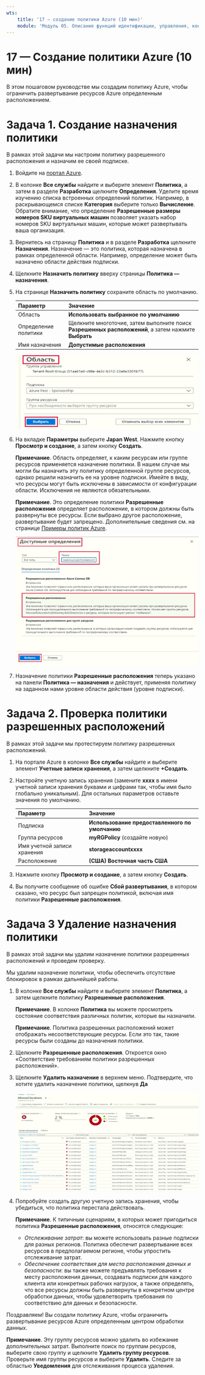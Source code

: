 ```yaml
---
wts:
    title: '17 — создание политики Azure (10 мин)'
    module: 'Модуль 05. Описание функций идентификации, управления, конфиденциальности и соответствия требованиям'
---
```

# 17 — Создание политики Azure (10 мин)

В этом пошаговом руководстве мы создадим политику Azure, чтобы ограничить развертывание ресурсов Azure определенным расположением.

# Задача 1. Создание назначения политики 

В рамках этой задачи мы настроим политику разрешенного расположения и назначим ее своей подписке. 

1. Войдите на [портал Azure](https://portal.azure.com).

2. В колонке **Все службы** найдите и выберите элемент **Политика**, а затем в разделе **Разработка** щелкните **Определения**.  Уделите время изучению списка встроенных определений политик. Например, в раскрывающемся списке **Категория** выберите только **Вычисление**. Обратите внимание, что определение **Разрешенные размеры номеров SKU виртуальных машин** позволяет указать набор номеров SKU виртуальных машин, которые может развертывать ваша организация.

3. Вернитесь на страницу **Политика** и в разделе **Разработка** щелкните **Назначения**. Назначение — это политика, которая назначена в рамках определенной области. Например, определение может быть назначено области действия подписки. 

4. Щелкните **Назначить политику** вверху страницы **Политика — назначения**.

5. На странице **Назначить политику** сохраните область по умолчанию.

      | Параметр | Значение | 
    | --- | --- |
    | Область| **Использовать выбранное по умолчанию**|
    | Определение политики | Щелкните многоточие, затем выполните поиск **Разрешенных расположений**, а затем нажмите **Выбрать** |
    | Имя назначения | **Допустимые расположения** |
    
    ![Снимок экрана: панель "Область" с заполненными значениями полей и выделенной кнопкой "Выбрать". ](../images/1402.png)
6. На вкладке **Параметры** выберите **Japan West**. Нажмите кнопку **Просмотр и создание**, а затем кнопку **Создать**.

    **Примечание**. Область определяет, к каким ресурсам или группе ресурсов применяется назначение политики. В нашем случае мы могли бы назначить эту политику определенной группе ресурсов, однако решили назначить ее на уровне подписки. Имейте в виду, что ресурсы могут быть исключены в зависимости от конфигурации области. Исключения не являются обязательными.

    **Примечание**. Это определение политики **Разрешенные расположения** определяет расположение, в котором должны быть развернуты все ресурсы. Если выбрано другое расположение, развертывание будет запрещено. Дополнительные сведения см. на странице [Примеры политик Azure](https://docs.microsoft.com/ru-ru/azure/governance/policy/samples/index).

   ![Снимок экрана: панель доступных определений с различными выделенными полями и выбранным параметром "Аудит виртуальных машин, которые не используют управляемые диски".](../images/1403.png)

9. Назначение политики **Разрешенные расположения** теперь указано на панели **Политика — назначения** и действует, применяя политику на заданном нами уровне области действия (уровне подписки).

# Задача 2. Проверка политики разрешенных расположений

В рамках этой задачи мы протестируем политику разрешенных расположений. 

1. На портале Azure в колонке **Все службы** найдите и выберите элемент **Учетные записи хранения**, а затем щелкните **+Создать**.

2. Настройте учетную запись хранения (замените **xxxx** в имени учетной записи хранения буквами и цифрами так, чтобы имя было глобально уникальным). Для остальных параметров оставьте значения по умолчанию. 

    | Параметр | Значение | 
    | --- | --- |
    | Подписка | **Использование предоставленного по умолчанию** |
    | Группа ресурсов | **myRGPolicy** (создайте новую) |
    | Имя учетной записи хранения | **storageaccountxxxx** |
    | Расположение | **(США) Восточная часть США** |

3. Нажмите кнопку **Просмотр и создание**, а затем кнопку **Создать**. 

4. Вы получите сообщение об ошибке **Сбой развертывания**, в котором сказано, что ресурс был запрещен политикой, включая имя политики **Разрешенные расположения**.

# Задача 3 Удаление назначения политики

В рамках этой задачи мы удалим назначение политики разрешенных расположений и проведем проверку. 

Мы удалим назначение политики, чтобы обеспечить отсутствие блокировок в рамках дальнейшей работы.

1. В колонке **Все службы** найдите и выберите элемент **Политика**, а затем щелкните политику **Разрешенные расположения**.

    **Примечание**. В колонке **Политика** вы можете просмотреть состояние соответствия различных политик, которые вы назначили.

    **Примечание**. Политика разрешенных расположений может отображать несоответствующие ресурсы. Если это так, такие ресурсы были созданы до назначения политики.
 
2. Щелкните **Разрешенные расположения**. Откроется окно «Соответствие требованиям политики разрешенных расположений».

3. Щелкните **Удалить назначение** в верхнем меню. Подтвердите, что хотите удалить назначение политики, щелкнув **Да**

   ![Снимок экрана: пункт меню "Удалить назначение".](../images/1407.png)

4. Попробуйте создать другую учетную запись хранения, чтобы убедиться, что политика перестала действовать.

    **Примечание**. К типичным сценариям, в которых может пригодиться политика **Разрешенные расположения**, относятся следующие: 
    - *Отслеживание затрат*: вы можете использовать разные подписки для разных регионов. Политика обеспечит развертывание всех ресурсов в предполагаемом регионе, чтобы упростить отслеживание затрат. 
    - *Обеспечение соответствия для места расположения данных и безопасности*: вы также можете предъявлять требования к месту расположения данных, создавать подписки для каждого клиента или конкретных рабочих нагрузок, а также определять, что все ресурсы должны быть развернуты в конкретном центре обработки данных, чтобы удовлетворить требования по соответствию для данных и безопасности.

Поздравляем! Вы создали политику Azure, чтобы ограничить развертывание ресурсов Azure определенным центром обработки данных.

**Примечание**. Эту группу ресурсов можно удалить во избежание дополнительных затрат. Выполните поиск по группам ресурсов, выберите свою группу и щелкните **Удалить группу ресурсов**. Проверьте имя группы ресурсов и выберите **Удалить**. Следите за областью **Уведомления** для отслеживания процесса удаления.
